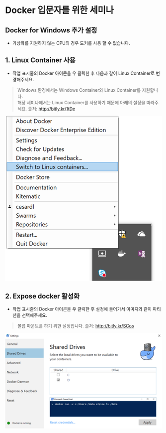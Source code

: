# Docker 입문자를 위한 세미나

## Docker for Windows 추가 설정

- 가상화를 지원하지 않는 CPU의 경우 도커를 사용 할 수 없습니다.  

## 1. Linux Container 사용

- 작업 표시줄의 Docker 아이콘을 우 클릭한 후 다음과 같이 Linux Container로 변경해주세요.
> Windows 환경에서는 Windows Container와 Linux Container를 지원합니다.  
해당 세미나에서는 Linux Container를 사용하기 때문에 아래의 설정을 따라주세요.
> 출처: http://bitly.kr/1tDe

![windows](/assets/images/win_0.png)

## 2. Expose docker 활성화

- 작업 표시줄의 Docker 아이콘을 우 클릭한 후 설정에 들어가서 이미지와 같이 파티션을 선택해주세요.
> 볼륨 마운트를 하기 위한 설정입니다.
> 출처: http://bitly.kr/SCos

![windows](/assets/images/win_1.png)
